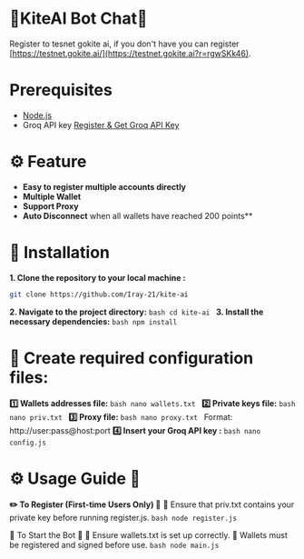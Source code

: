 # 🚀KiteAI Bot Chat🚀
Register to tesnet gokite ai, if you don't have you can register [https://testnet.gokite.ai/](https://testnet.gokite.ai?r=rgwSKk46).


# Prerequisites
- [Node.js](https://nodejs.org/)
- Groq API key
  [Register & Get Groq API Key](https://console.groq.com/docs/quickstart)


# ⚙️ Feature
- **Easy to register multiple accounts directly**
- **Multiple Wallet**
- **Support Proxy**
- **Auto Disconnect** when all wallets have reached 200 points**


# 🔧 Installation
**1. Clone the repository to your local machine :**
   ```bash
   git clone https://github.com/Iray-21/kite-ai
   ```
**2. Navigate to the project directory:**
	```bash
	cd kite-ai
	```
**3. Install the necessary dependencies:**
	```bash
	npm install
	```

# 📝 Create required configuration files:
**1️⃣ Wallets addresses file:**
	```bash
	nano wallets.txt
	```
**2️⃣ Private keys file:**
	```bash
	nano priv.txt
	```
**3️⃣ Proxy file:**
	```bash
	nano proxy.txt
	```
Format: http://user:pass@host:port
**4️⃣ Insert your Groq API key :**
	```bash
	nano config.js
	```

# ⚙️ Usage Guide 🚀
**✏️ To Register (First-time Users Only) 📜**
🔹 Ensure that priv.txt contains your private key before running register.js.
	```bash
	node register.js
	```

🚀 To Start the Bot 🤖
🔹 Ensure wallets.txt is set up correctly.
🔹 Wallets must be registered and signed before use.
	```bash
	node main.js
	```


